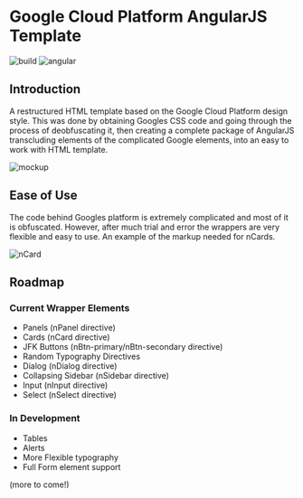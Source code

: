 # Google Cloud Platform AngularJS Template

![build](https://img.shields.io/badge/build-in%20progress-yellow.svg) ![angular](https://img.shields.io/badge/AngularJS-v1.5.5-green.svg)

## Introduction
A restructured HTML template based on the Google Cloud Platform design style. This was done by obtaining Googles CSS code and going through the process of deobfuscating it, then creating a complete package of AngularJS transcluding elements of the complicated Google elements, into an easy to work with HTML template.  

![mockup](http://i.imgur.com/gODnqFV.png)

## Ease of Use
The code behind Googles platform is extremely complicated and most of it is obfuscated. However, after much trial and error the wrappers are very flexible and easy to use. An example of the markup needed for nCards.

![nCard](http://i.imgur.com/Ko3b9dr.gifv)

## Roadmap

### Current Wrapper Elements
- Panels (nPanel directive)
- Cards (nCard directive)
- JFK Buttons (nBtn-primary/nBtn-secondary directive)
- Random Typography Directives
- Dialog (nDialog directive)
- Collapsing Sidebar (nSidebar directive)
- Input (nInput directive)
- Select (nSelect directive)

### In Development
- Tables
- Alerts
- More Flexible typography
- Full Form element support

(more to come!)

